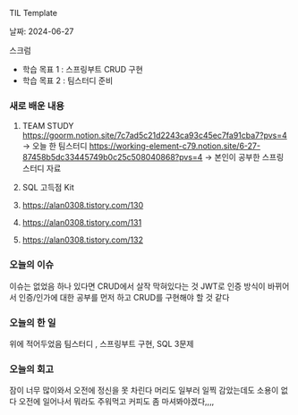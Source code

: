 TIL Template

날짜: 2024-06-27

스크럼
- 학습 목표 1 : 스프링부트 CRUD 구현
- 학습 목표 2 : 팀스터디 준비 

### 새로 배운 내용
1. TEAM STUDY 
https://goorm.notion.site/7c7ad5c21d2243ca93c45ec7fa91cba7?pvs=4 
-> 오늘 한 팀스터디
https://working-element-c79.notion.site/6-27-87458b5dc33445749b0c25c508040868?pvs=4
-> 본인이 공부한 스프링 스터디 자료

2. SQL 고득점 Kit
1. https://alan0308.tistory.com/130
2. https://alan0308.tistory.com/131
3. https://alan0308.tistory.com/132




### 오늘의 이슈
이슈는 없었음
하나 있다면 CRUD에서 살작 막혀있다는 것
JWT로 인증 방식이 바뀌어서 인증/인가에 대한 공부를 먼저 하고 CRUD를 구현해야 할 것 같다

### 오늘의 한 일

위에 적어두었음
팀스터디 , 스프링부트 구현, SQL 3문제


### 오늘의 회고

잠이 너무 많이와서 오전에 정신을 못 차린다
머리도 일부러 일찍 감았는데도 소용이 없다
오전에 일어나서 뭐라도 주워먹고 커피도 좀 마셔봐야겠다,,,,
